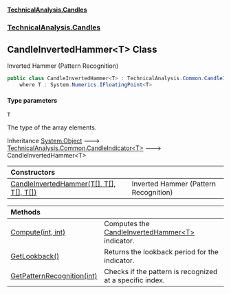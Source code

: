 #### [TechnicalAnalysis\.Candles](Atypical.TechnicalAnalysis.Candles.md 'Atypical\.TechnicalAnalysis\.Candles')
### [TechnicalAnalysis\.Candles](Atypical.TechnicalAnalysis.Candles.md#TechnicalAnalysis.Candles 'TechnicalAnalysis\.Candles')

## CandleInvertedHammer\<T\> Class

Inverted Hammer \(Pattern Recognition\)

```csharp
public class CandleInvertedHammer<T> : TechnicalAnalysis.Common.CandleIndicator<T>
    where T : System.Numerics.IFloatingPoint<T>
```
#### Type parameters

<a name='TechnicalAnalysis.Candles.CandleInvertedHammer_T_.T'></a>

`T`

The type of the array elements\.

Inheritance [System\.Object](https://docs.microsoft.com/en-us/dotnet/api/System.Object 'System\.Object') &#129106; [TechnicalAnalysis\.Common\.CandleIndicator&lt;](https://docs.microsoft.com/en-us/dotnet/api/TechnicalAnalysis.Common.CandleIndicator-1 'TechnicalAnalysis\.Common\.CandleIndicator\`1')[T](CandleInvertedHammer_T_.md#TechnicalAnalysis.Candles.CandleInvertedHammer_T_.T 'TechnicalAnalysis\.Candles\.CandleInvertedHammer\<T\>\.T')[&gt;](https://docs.microsoft.com/en-us/dotnet/api/TechnicalAnalysis.Common.CandleIndicator-1 'TechnicalAnalysis\.Common\.CandleIndicator\`1') &#129106; CandleInvertedHammer\<T\>

| Constructors | |
| :--- | :--- |
| [CandleInvertedHammer\(T\[\], T\[\], T\[\], T\[\]\)](CandleInvertedHammer_T_.CandleInvertedHammer(T[],T[],T[],T[]).md 'TechnicalAnalysis\.Candles\.CandleInvertedHammer\<T\>\.CandleInvertedHammer\(T\[\], T\[\], T\[\], T\[\]\)') | Inverted Hammer \(Pattern Recognition\) |

| Methods | |
| :--- | :--- |
| [Compute\(int, int\)](CandleInvertedHammer_T_.Compute(int,int).md 'TechnicalAnalysis\.Candles\.CandleInvertedHammer\<T\>\.Compute\(int, int\)') | Computes the [CandleInvertedHammer&lt;T&gt;](CandleInvertedHammer_T_.md 'TechnicalAnalysis\.Candles\.CandleInvertedHammer\<T\>') indicator\. |
| [GetLookback\(\)](CandleInvertedHammer_T_.GetLookback().md 'TechnicalAnalysis\.Candles\.CandleInvertedHammer\<T\>\.GetLookback\(\)') | Returns the lookback period for the indicator\. |
| [GetPatternRecognition\(int\)](CandleInvertedHammer_T_.GetPatternRecognition(int).md 'TechnicalAnalysis\.Candles\.CandleInvertedHammer\<T\>\.GetPatternRecognition\(int\)') | Checks if the pattern is recognized at a specific index\. |
